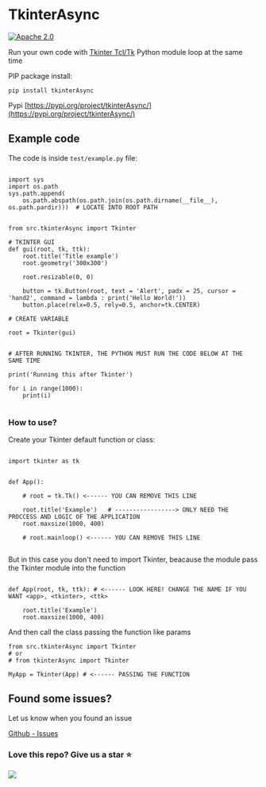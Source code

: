# TkinterAsync

[![Apache 2.0](https://img.shields.io/badge/License-Apache%202.0-blue.svg)](https://opensource.org/licenses/Apache-2.0)

Run your own code with [Tkinter Tcl/Tk](https://docs.python.org/3/library/tkinter.html) Python module loop at the same time

PIP package install:
```
pip install tkinterAsync
```

Pypi [https://pypi.org/project/tkinterAsync/](https://pypi.org/project/tkinterAsync/)



## Example code

The code is inside `test/example.py` file:
```

import sys
import os.path
sys.path.append(
    os.path.abspath(os.path.join(os.path.dirname(__file__), os.path.pardir)))  # LOCATE INTO ROOT PATH


from src.tkinterAsync import Tkinter

# TKINTER GUI
def gui(root, tk, ttk):
    root.title('Title example')
    root.geometry('300x300')

    root.resizable(0, 0)

    button = tk.Button(root, text = 'Alert', padx = 25, cursor = 'hand2', command = lambda : print('Hello World!'))
    button.place(relx=0.5, rely=0.5, anchor=tk.CENTER)

# CREATE VARIABLE

root = Tkinter(gui)


# AFTER RUNNING TKINTER, THE PYTHON MUST RUN THE CODE BELOW AT THE SAME TIME

print('Running this after Tkinter')

for i in range(1000):
    print(i)


```


### How to use?

Create your Tkinter default function or class:
```

import tkinter as tk


def App():

    # root = tk.Tk() <------ YOU CAN REMOVE THIS LINE

    root.title('Example')   # -----------------> ONLY NEED THE PROCCESS AND LOGIC OF THE APPLICATION
    root.maxsize(1000, 400)

    # root.mainloop() <------ YOU CAN REMOVE THIS LINE
    
```

But in this case you don't need to import Tkinter, beacause the module pass the Tkinter module into the function
```

def App(root, tk, ttk): # <------ LOOK HERE! CHANGE THE NAME IF YOU WANT <app>, <tkinter>, <ttk>

    root.title('Example')
    root.maxsize(1000, 400)

```

And then call the class passing the function like params
```
from src.tkinterAsync import Tkinter
# or
# from tkinterAsync import Tkinter

MyApp = Tkinter(App) # <------ PASSING THE FUNCTION

```


## Found some issues?

Let us know when you found an issue

[Github - Issues](https://github.com/ZhengLinLei/tkinterAsync/issues)




### Love this repo? Give us a star ⭐

<a href="./">
  <img src="https://img.shields.io/badge/Kronus.py-Rate-blue">
</a>